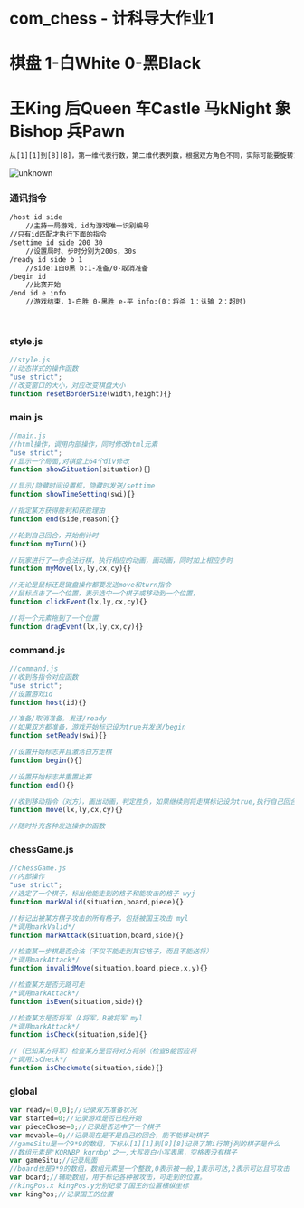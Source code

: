 # com_chess - 计科导大作业1

# 棋盘 1-白White 0-黑Black
# 王King 后Queen 车Castle 马kNight 象Bishop 兵Pawn

```txt
从[1][1]到[8][8]，第一维代表行数，第二维代表列数，根据双方角色不同，实际可能要旋转180度
```

<img src="https://gimg2.baidu.com/image_search/src=http%3A%2F%2Fss2.meipian.me%2Fusers%2F46251981%2F028b120f917749339f0e531a827e470d.jpg%3Fmeipian-raw%2Fbucket%2Fivwen%2Fkey%2FdXNlcnMvNDYyNTE5ODEvMDI4YjEyMGY5MTc3NDkzMzlmMGU1MzFhODI3ZTQ3MGQuanBn%2Fsign%2F697c633bbcf3565667aa4d0832c8dd18.jpg&refer=http%3A%2F%2Fss2.meipian.me&app=2002&size=f9999,10000&q=a80&n=0&g=0n&fmt=auto?sec=1668157576&t=ecb47aeff75aa12f23b6df53fa95f4ce"  alt="unknown"/>

### 通讯指令
```txt
/host id side 
    //主持一局游戏，id为游戏唯一识别编号
//只有id匹配才执行下面的指令
/settime id side 200 30 
    //设置局时、步时分别为200s，30s
/ready id side b 1
    //side:1白0黑 b:1-准备/0-取消准备
/begin id 
    //比赛开始
/end id e info
    //游戏结束，1-白胜 0-黑胜 e-平 info:(0：将杀 1：认输 2：超时)

    

```

### style.js

```js
//style.js
//动态样式的操作函数
"use strict";
//改变窗口的大小，对应改变棋盘大小
function resetBorderSize(width,height){}
```



### main.js

```js
//main.js
//html操作，调用内部操作，同时修改html元素
"use strict";
//显示一个局面,对棋盘上64个div修改
function showSituation(situation){}

//显示/隐藏时间设置框，隐藏时发送/settime
function showTimeSetting(swi){}

//指定某方获得胜利和获胜理由
function end(side,reason){}

//轮到自己回合，开始倒计时
function myTurn(){}

//玩家进行了一步合法行棋，执行相应的动画，画动画，同时加上相应步时
function myMove(lx,ly,cx,cy){}

//无论是鼠标还是键盘操作都要发送move和turn指令
//鼠标点击了一个位置，表示选中一个棋子或移动到一个位置，
function clickEvent(lx,ly,cx,cy){}

//将一个元素拖到了一个位置
function dragEvent(lx,ly,cx,cy){}

```

### command.js

```js
//command.js
//收到各指令对应函数
"use strict";
//设置游戏id
function host(id){}

//准备/取消准备，发送/ready
//如果双方都准备，游戏开始标记设为true并发送/begin
function setReady(swi){}

//设置开始标志并且激活白方走棋
function begin(){}

//设置开始标志并重置比赛
function end(){}

//收到移动指令（对方），画出动画，判定胜负，如果继续则将走棋标记设为true,执行自己回合的函数
function move(lx,ly,cx,cy){}

//随时补充各种发送操作的函数
```

### chessGame.js

```js
//chessGame.js
//内部操作
"use strict";
//选定了一个棋子，标出他能走到的格子和能攻击的格子 wyj
function markValid(situation,board,piece){}

//标记出被某方棋子攻击的所有格子，包括被国王攻击 myl
/*调用markValid*/
function markAttack(situation,board,side){}

//检查某一步棋是否合法（不仅不能走到其它格子，而且不能送将）
/*调用markAttack*/
function invalidMove(situation,board,piece,x,y){}

//检查某方是否无路可走
/*调用markAttack*/
function isEven(situation,side){}

//检查某方是否将军（A将军，B被将军 myl
/*调用markAttack*/
function isCheck(situation,side){}

//（已知某方将军）检查某方是否将对方将杀（检查B能否应将
/*调用isCheck*/
function isCheckmate(situation,side){}


```

### global

```js
var ready=[0,0];//记录双方准备状况
var started=0;//记录游戏是否已经开始
var pieceChose=0;//记录是否选中了一个棋子
var movable=0;//记录现在是不是自己的回合，能不能移动棋子
//gameSitu是一个9*9的数组，下标从[1][1]到[8][8]记录了第i行第j列的棋子是什么
//数组元素是'KQRNBP kqrnbp'之一,大写表白小写表黑，空格表没有棋子
var gameSitu;//记录局面
//board也是9*9的数组，数组元素是一个整数,0表示被一般,1表示可达,2表示可达且可攻击
var board;//辅助数组，用于标记各种被攻击，可走到的位置。
//kingPos.x kingPos.y分别记录了国王的位置横纵坐标
var kingPos;//记录国王的位置
```

